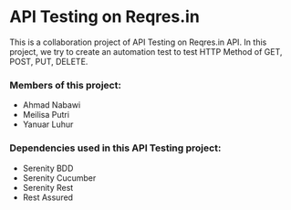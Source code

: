 # API Testing on Reqres.in

This is a collaboration project of API Testing on Reqres.in API. In this project, we try to create an automation test to test HTTP Method of GET, POST, PUT, DELETE.


### Members of this project:
- Ahmad Nabawi
- Meilisa Putri
- Yanuar Luhur


### Dependencies used in this API Testing project:
- Serenity BDD
- Serenity Cucumber
- Serenity Rest
- Rest Assured
